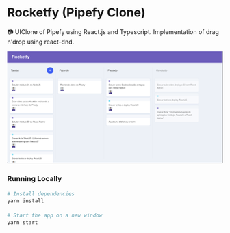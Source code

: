 # Rocketfy (Pipefy Clone)
:camera: UIClone of Pipefy using React.js and Typescript. Implementation of drag n'drop using react-dnd.

![Screenshot 1](RocketfyScreen.png)

### Running Locally
```sh
# Install dependencies
yarn install

# Start the app on a new window
yarn start
```
